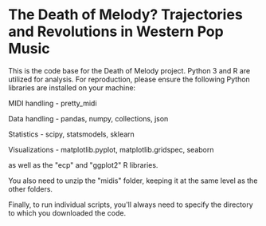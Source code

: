 # The Death of Melody? Trajectories and Revolutions in Western Pop Music

This is the code base for the Death of Melody project. Python 3 and R are utilized for analysis. For reproduction, please ensure the following Python 
libraries are installed on your machine:

MIDI handling - pretty_midi

Data handling - pandas, numpy, collections, json

Statistics - scipy, statsmodels, sklearn

Visualizations - matplotlib.pyplot, matplotlib.gridspec, seaborn

as well as the "ecp" and "ggplot2" R libraries.

You also need to unzip the "midis" folder, keeping it at the same level as the other folders. 

Finally, to run individual scripts, you'll always need to specify the directory to which you downloaded the code. 
